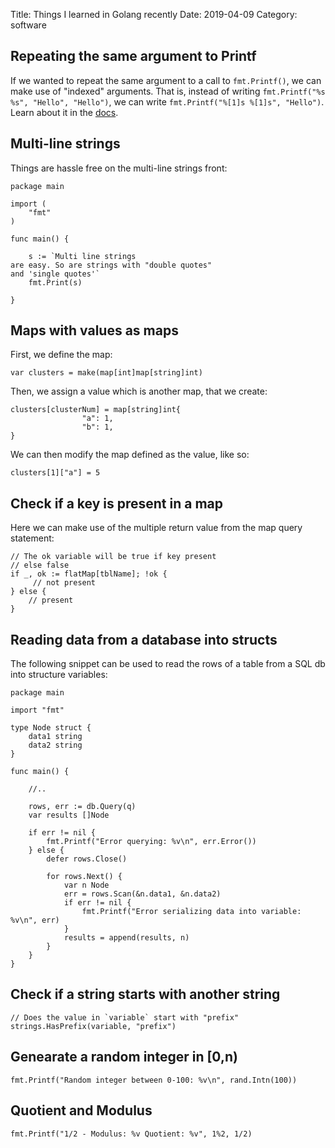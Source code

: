 Title: Things I learned in Golang recently
Date: 2019-04-09
Category: software

## Repeating the same argument to Printf

If we wanted to repeat the same argument to a call to `fmt.Printf()`, we can make use of "indexed" arguments.
That is, instead of writing `fmt.Printf("%s %s", "Hello", "Hello")`, we can write `fmt.Printf("%[1]s %[1]s", "Hello")`.
Learn about it in the [docs](https://golang.org/pkg/fmt/). 

## Multi-line strings

Things are hassle free on the multi-line strings front:

```
package main

import (
	"fmt"
)

func main() {

	s := `Multi line strings
are easy. So are strings with "double quotes"
and 'single quotes'`
	fmt.Print(s)

}

```


## Maps with values as maps

First, we define the map:

```
var clusters = make(map[int]map[string]int)
```


Then, we assign a value which is another map, that we create:

```
clusters[clusterNum] = map[string]int{
				"a": 1,
				"b": 1,
}

```

We can then modify the map defined as the value, like so:

```
clusters[1]["a"] = 5
```

## Check if a key is present in a map

Here we can make use of the multiple return value from the map query statement:

```
// The ok variable will be true if key present
// else false
if _, ok := flatMap[tblName]; !ok {
     // not present
} else {
    // present
}
```


## Reading data from a database into structs

The following snippet can be used to read the rows of a table from a SQL db into structure variables:

```
package main

import "fmt"

type Node struct {
	data1 string
	data2 string
}

func main() {

	//..

	rows, err := db.Query(q)
	var results []Node

	if err != nil {
		fmt.Printf("Error querying: %v\n", err.Error())
	} else {
		defer rows.Close()

		for rows.Next() {
			var n Node
			err = rows.Scan(&n.data1, &n.data2)
			if err != nil {
				fmt.Printf("Error serializing data into variable: %v\n", err)
			}
			results = append(results, n)
		}
	}
}

```

## Check if a string starts with another string

```
// Does the value in `variable` start with "prefix"
strings.HasPrefix(variable, "prefix")
```


## Genearate a random integer in [0,n)

```
fmt.Printf("Random integer between 0-100: %v\n", rand.Intn(100))
```

## Quotient and Modulus

```
fmt.Printf("1/2 - Modulus: %v Quotient: %v", 1%2, 1/2)
```
